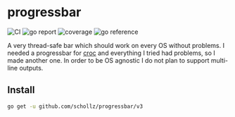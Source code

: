 # progressbar

![CI](https://img.shields.io/badge/CI-passing-green) 
![go report](https://img.shields.io/badge/go%20report-A%2B-green) 
![coverage](https://img.shields.io/badge/coverage-84%25-green) 
![go reference](https://img.shields.io/badge/go-reference-blue)

A very thread-safe bar which should work on every OS without problems. I needed a progressbar for [croc](https://github.com/schollz/croc) and everything I tried had problems, so I made another one. In order to be OS agnostic I do not plan to support multi-line outputs.

## Install

```bash
go get -u github.com/schollz/progressbar/v3

